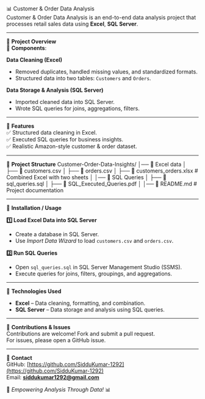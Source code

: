 📊 Customer & Order Data Analysis  
Customer & Order Data Analysis is an end-to-end data analysis project that processes retail sales data using **Excel**, **SQL Server**.

---

📌 **Project Overview**  
🔹 **Components**:

**Data Cleaning (Excel)**  
- Removed duplicates, handled missing values, and standardized formats.  
- Structured data into two tables: `Customers` and `Orders`.  

**Data Storage & Analysis (SQL Server)**  
- Imported cleaned data into SQL Server.  
- Wrote SQL queries for joins, aggregations, filters.  

---

🚀 **Features**  
✅ Structured data cleaning in Excel.  
✅ Executed SQL queries for business insights.  
✅ Realistic Amazon-style customer & order dataset.  

---

🐂 **Project Structure**
Customer-Order-Data-Insights/
│── 📂 Excel data
│ ├── 📄 customers.csv
│ ├── 📄 orders.csv
│ ├── 📄 customers_orders.xlsx # Combined Excel with two sheets
│
  │── 📂 SQL Queries
│ ├── 📄 sql_queries.sql
│ ├── 📄 SQL_Executed_Queries.pdf
│
│── 💜 README.md # Project documentation

---

🫠 **Installation / Usage**  

**1️⃣ Load Excel Data into SQL Server**  
- Create a database in SQL Server.  
- Use *Import Data Wizard* to load `customers.csv` and `orders.csv`.  

**2️⃣ Run SQL Queries**  
- Open `sql_queries.sql` in SQL Server Management Studio (SSMS).  
- Execute queries for joins, filters, groupings, and aggregations.  

---

🫠 **Technologies Used**  
- **Excel** – Data cleaning, formatting, and combination.  
- **SQL Server** – Data storage and analysis using SQL queries.  

---

🎉 **Contributions & Issues**  
Contributions are welcome! Fork and submit a pull request.  
For issues, please open a GitHub issue.

---

💎 **Contact**  
GitHub: [https://github.com/SidduKumar-1292](https://github.com/SidduKumar-1292)  
Email: **siddukumar1292@gmail.com**  

🚀 *Empowering Analysis Through Data!* 📊
